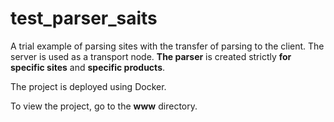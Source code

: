 # test_parser_saits
A trial example of parsing sites with the transfer of parsing to the client. 
The server is used as a transport node. __The parser__ is created strictly __for specific sites__ and __specific products__.

The project is deployed using Docker.

To view the project, go to the __www__ directory.